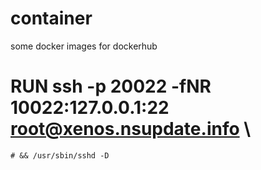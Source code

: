# container

some docker images for dockerhub

# 


# RUN ssh -p 20022 -fNR 10022:127.0.0.1:22 root@xenos.nsupdate.info \
    # && /usr/sbin/sshd -D

